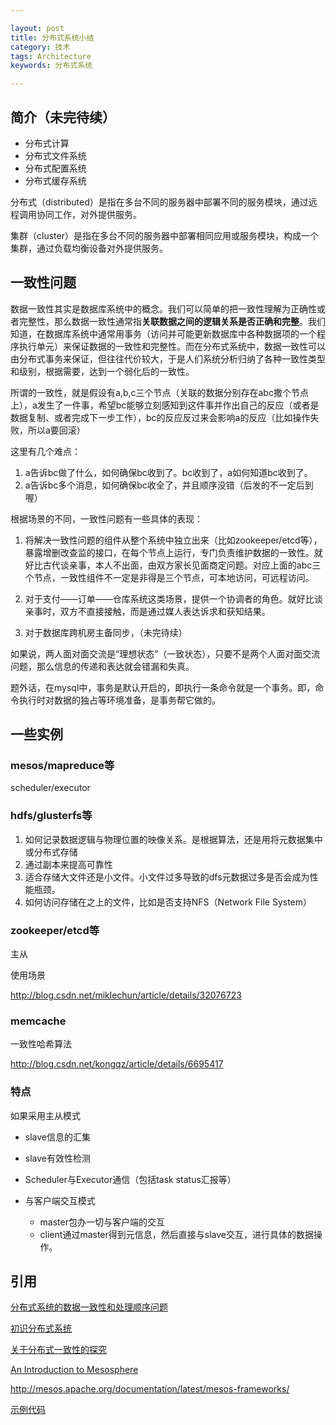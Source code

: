 ```yaml
---

layout: post
title: 分布式系统小结
category: 技术
tags: Architecture
keywords: 分布式系统

---
```


## 简介（未完待续）

- 分布式计算
- 分布式文件系统
- 分布式配置系统
- 分布式缓存系统

分布式（distributed）是指在多台不同的服务器中部署不同的服务模块，通过远程调用协同工作，对外提供服务。

集群（cluster）是指在多台不同的服务器中部署相同应用或服务模块，构成一个集群，通过负载均衡设备对外提供服务。


## 一致性问题

数据一致性其实是数据库系统中的概念。我们可以简单的把一致性理解为正确性或者完整性，那么数据一致性通常指**关联数据之间的逻辑关系是否正确和完整**。我们知道，在数据库系统中通常用事务（访问并可能更新数据库中各种数据项的一个程序执行单元）来保证数据的一致性和完整性。而在分布式系统中，数据一致性可以由分布式事务来保证，但往往代价较大，于是人们系统分析归纳了各种一致性类型和级别，根据需要，达到一个弱化后的一致性。

所谓的一致性，就是假设有a,b,c三个节点（关联的数据分别存在abc撒个节点上），a发生了一件事，希望bc能够立刻感知到这件事并作出自己的反应（或者是数据复制、或者完成下一步工作），bc的反应反过来会影响a的反应（比如操作失败，所以a要回滚）

这里有几个难点：

1. a告诉bc做了什么，如何确保bc收到了。bc收到了，a如何知道bc收到了。
2. a告诉bc多个消息，如何确保bc收全了，并且顺序没错（后发的不一定后到喔）

根据场景的不同，一致性问题有一些具体的表现：

1. 将解决一致性问题的组件从整个系统中独立出来（比如zookeeper/etcd等），暴露增删改查监的接口，在每个节点上运行，专门负责维护数据的一致性。就好比古代谈亲事，本人不出面，由双方家长见面商定问题。对应上面的abc三个节点，一致性组件不一定是非得是三个节点，可本地访问，可远程访问。

2. 对于支付——订单——仓库系统这类场景，提供一个协调者的角色。就好比谈亲事时，双方不直接接触，而是通过媒人表达诉求和获知结果。
3. 对于数据库跨机房主备同步，（未完待续）

如果说，两人面对面交流是“理想状态”（一致状态），只要不是两个人面对面交流问题，那么信息的传递和表达就会错漏和失真。

题外话，在mysql中，事务是默认开启的，即执行一条命令就是一个事务。即，命令执行时对数据的独占等环境准备，是事务帮它做的。

## 一些实例

### mesos/mapreduce等

scheduler/executor

### hdfs/glusterfs等

1. 如何记录数据逻辑与物理位置的映像关系。是根据算法，还是用将元数据集中或分布式存储
2. 通过副本来提高可靠性
3. 适合存储大文件还是小文件。小文件过多导致的dfs元数据过多是否会成为性能瓶颈。
4. 如何访问存储在之上的文件，比如是否支持NFS（Network File System）


### zookeeper/etcd等

主从

使用场景

http://blog.csdn.net/miklechun/article/details/32076723

### memcache

一致性哈希算法


http://blog.csdn.net/kongqz/article/details/6695417

### 特点

如果采用主从模式

- slave信息的汇集
- slave有效性检测
- Scheduler与Executor通信（包括task status汇报等）
- 与客户端交互模式

    - master包办一切与客户端的交互
    - client通过master得到元信息，然后直接与slave交互，进行具体的数据操作。




## 引用

[分布式系统的数据一致性和处理顺序问题](http://www.nginx.cn/4331.html)

[初识分布式系统](http://www.hollischuang.com/archives/655)

[关于分布式一致性的探究](http://www.hollischuang.com/archives/663)

[An Introduction to Mesosphere](https://www.digitalocean.com/community/tutorials/an-introduction-to-mesosphere)

[http://mesos.apache.org/documentation/latest/mesos-frameworks/ ](http://mesos.apache.org/documentation/latest/mesos-frameworks/)

[示例代码](https://github.com/qiankunli/mesos/)